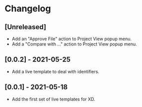 # Changelog

## [Unreleased]

- Add an "Approve File" action to Project View popup menu.
- Add a "Compare with ..." action to Project View popup menu.

## [0.0.2] - 2021-05-25

- Add a live template to deal with identifiers.

## [0.0.1] - 2021-05-18

- Add the first set of live templates for XD.

